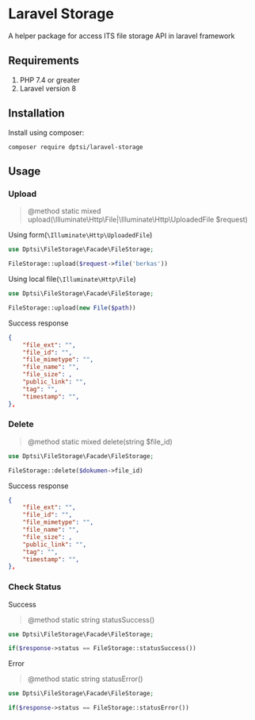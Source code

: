 # Laravel Storage

A helper package for access ITS file storage API in laravel framework

## Requirements

1. PHP 7.4 or greater
2. Laravel version 8

## Installation

Install using composer:

```shell
composer require dptsi/laravel-storage
```

## Usage

### Upload

> @method static mixed upload(\Illuminate\Http\File|\Illuminate\Http\UploadedFile $request)

Using form(`\Illuminate\Http\UploadedFile`)

```php
use Dptsi\FileStorage\Facade\FileStorage;

FileStorage::upload($request->file('berkas'))
```

Using local file(`\Illuminate\Http\File`)

```php
use Dptsi\FileStorage\Facade\FileStorage;

FileStorage::upload(new File($path))
```

Success response

```json
{
    "file_ext": "",
    "file_id": "",
    "file_mimetype": "",
    "file_name": "",
    "file_size": ,
    "public_link": "",
    "tag": "",
    "timestamp": "",
},
```

### Delete

> @method static mixed delete(string $file_id)

```php
use Dptsi\FileStorage\Facade\FileStorage;

FileStorage::delete($dokumen->file_id)
```

Success response

```json
{
    "file_ext": "",
    "file_id": "",
    "file_mimetype": "",
    "file_name": "",
    "file_size": ,
    "public_link": "",
    "tag": "",
    "timestamp": "",
},
```

### Check Status

Success
> @method static string statusSuccess()

```php
use Dptsi\FileStorage\Facade\FileStorage;

if($response->status == FileStorage::statusSuccess())
```

Error
> @method static string statusError()

```php
use Dptsi\FileStorage\Facade\FileStorage;

if($response->status == FileStorage::statusError())
```
